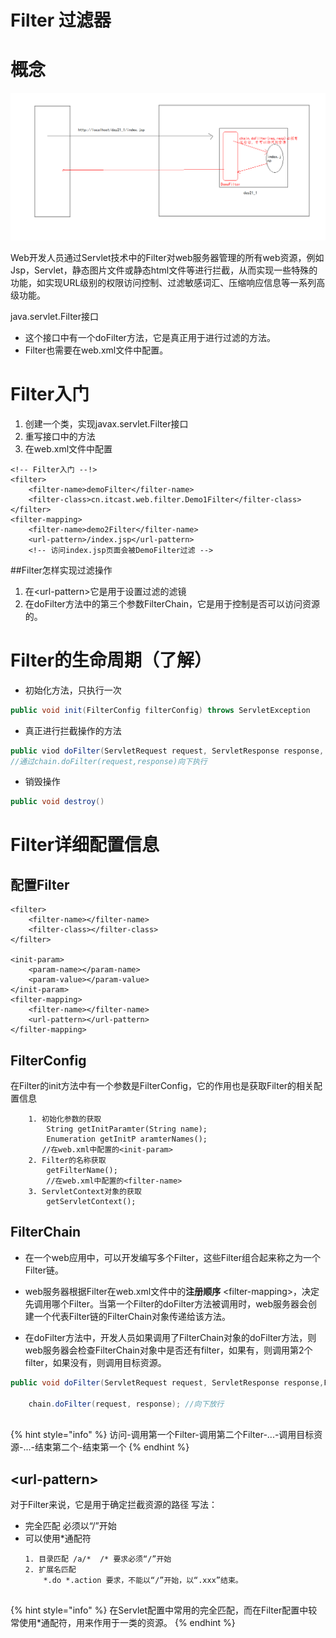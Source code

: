# Filter 过滤器

# 概念

![Filter &#x7684;&#x4ECB;&#x7ECD;](.gitbook/assets/filter-jie-shao.bmp)

Web开发人员通过Servlet技术中的Filter对web服务器管理的所有web资源，例如Jsp，Servlet，静态图片文件或静态html文件等进行拦截，从而实现一些特殊的功能，如实现URL级别的权限访问控制、过滤敏感词汇、压缩响应信息等一系列高级功能。     

java.servlet.Filter接口
- 这个接口中有一个doFilter方法，它是真正用于进行过滤的方法。
- Filter也需要在web.xml文件中配置。

# Filter入门
1. 创建一个类，实现javax.servlet.Filter接口
2. 重写接口中的方法
3. 在web.xml文件中配置

```markup
<!-- Filter入门 --!>
<filter> 
    <filter-name>demoFilter</filter-name>
    <filter-class>cn.itcast.web.filter.Demo1Filter</filter-class> 
</filter>
<filter-mapping> 
    <filter-name>demo2Filter</filter-name>
    <url-pattern>/index.jsp</url-pattern>
    <!-- 访问index.jsp页面会被DemoFilter过滤 -->
```
##Filter怎样实现过滤操作
1. 在\<url\-pattern\>它是用于设置过滤的滤镜
2. 在doFilter方法中的第三个参数FilterChain，它是用于控制是否可以访问资源的。
# Filter的生命周期（了解）
- 初始化方法，只执行一次
```java
public void init(FilterConfig filterConfig) throws ServletException
```

- 真正进行拦截操作的方法
```java
public viod doFilter(ServletRequest request, ServletResponse response, FilterChain chain)
//通过chain.doFilter(request,response)向下执行
```

- 销毁操作
```java
public void destroy()
```



# Filter详细配置信息

## 配置Filter

```markup
<filter> 
    <filter-name></filter-name> 
    <filter-class></filter-class> 
</filter> 
	
<init-param> 
    <param-name></param-name> 
    <param-value></param-value> 
</init-param> 
<filter-mapping>
    <filter-name></filter-name>
    <url-pattern></url-pattern>
</filter-mapping>
```

## FilterConfig

在Filter的init方法中有一个参数是FilterConfig，它的作用也是获取Filter的相关配置信息

```markup
    1. 初始化参数的获取
        String getInitParamter(String name);
        Enumeration getInitP aramterNames();
       //在web.xml中配置的<init-param>
    2. Filter的名称获取
        getFilterName();
        //在web.xml中配置的<filter-name>
    3. ServletContext对象的获取
        getServletContext();
```
 
## FilterChain

- 在一个web应用中，可以开发编写多个Filter，这些Filter组合起来称之为一个Filter链。

- web服务器根据Filter在web.xml文件中的**注册顺序**    \<filter\-mapping\>，决定先调用哪个Filter。当第一个Filter的doFilter方法被调用时，web服务器会创建一个代表Filter链的FilterChain对象传递给该方法。

- 在doFilter方法中，开发人员如果调用了FilterChain对象的doFilter方法，则web服务器会检查FilterChain对象中是否还有filter，如果有，则调用第2个filter，如果没有，则调用目标资源。

```java
public void doFilter(ServletRequest request, ServletResponse response,FilterChain chain) throws IOException, ServletException {

	chain.doFilter(request, response); //向下放行
		
```
{% hint style="info" %}
访问-调用第一个Filter-调用第二个Filter-...-调用目标资源-...-结束第二个-结束第一个
{% endhint %}

## \<url\-pattern\>

对于Filter来说，它是用于确定拦截资源的路径
写法：

- 完全匹配 必须以“/”开始
- 可以使用*通配符
    ```text
    1. 目录匹配 /a/*  /* 要求必须“/”开始
    2. 扩展名匹配
        *.do *.action 要求，不能以“/”开始，以“.xxx”结束。 


    ```
{% hint style="info" %}
在Servlet配置中常用的完全匹配，而在Filter配置中较常使用*通配符，用来作用于一类的资源。
{% endhint %}
 






